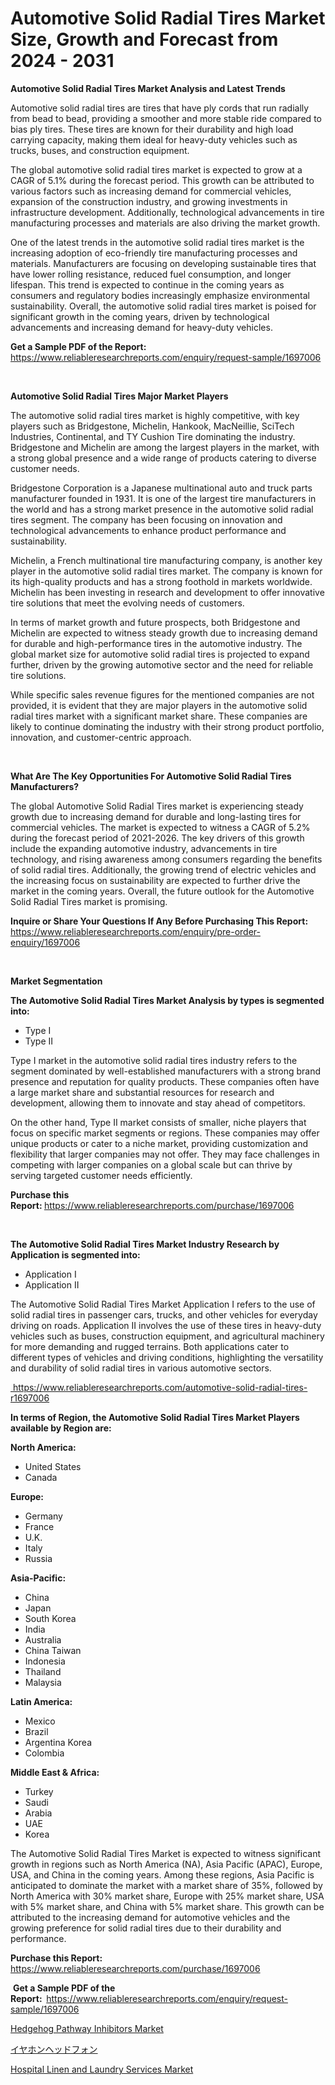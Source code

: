 <p><h1>Automotive Solid Radial Tires Market Size, Growth and Forecast from 2024 - 2031</h1></p><p><strong>Automotive Solid Radial Tires Market Analysis and Latest Trends</strong></p>
<p><p>Automotive solid radial tires are tires that have ply cords that run radially from bead to bead, providing a smoother and more stable ride compared to bias ply tires. These tires are known for their durability and high load carrying capacity, making them ideal for heavy-duty vehicles such as trucks, buses, and construction equipment.</p><p>The global automotive solid radial tires market is expected to grow at a CAGR of 5.1% during the forecast period. This growth can be attributed to various factors such as increasing demand for commercial vehicles, expansion of the construction industry, and growing investments in infrastructure development. Additionally, technological advancements in tire manufacturing processes and materials are also driving the market growth.</p><p>One of the latest trends in the automotive solid radial tires market is the increasing adoption of eco-friendly tire manufacturing processes and materials. Manufacturers are focusing on developing sustainable tires that have lower rolling resistance, reduced fuel consumption, and longer lifespan. This trend is expected to continue in the coming years as consumers and regulatory bodies increasingly emphasize environmental sustainability. Overall, the automotive solid radial tires market is poised for significant growth in the coming years, driven by technological advancements and increasing demand for heavy-duty vehicles.</p></p>
<p><strong>Get a Sample PDF of the Report:&nbsp;</strong> <a href="https://www.reliableresearchreports.com/enquiry/request-sample/1697006">https://www.reliableresearchreports.com/enquiry/request-sample/1697006</a></p>
<p>&nbsp;</p>
<p><strong>Automotive Solid Radial Tires Major Market Players</strong></p>
<p><p>The automotive solid radial tires market is highly competitive, with key players such as Bridgestone, Michelin, Hankook, MacNeillie, SciTech Industries, Continental, and TY Cushion Tire dominating the industry. Bridgestone and Michelin are among the largest players in the market, with a strong global presence and a wide range of products catering to diverse customer needs.</p><p>Bridgestone Corporation is a Japanese multinational auto and truck parts manufacturer founded in 1931. It is one of the largest tire manufacturers in the world and has a strong market presence in the automotive solid radial tires segment. The company has been focusing on innovation and technological advancements to enhance product performance and sustainability.</p><p>Michelin, a French multinational tire manufacturing company, is another key player in the automotive solid radial tires market. The company is known for its high-quality products and has a strong foothold in markets worldwide. Michelin has been investing in research and development to offer innovative tire solutions that meet the evolving needs of customers.</p><p>In terms of market growth and future prospects, both Bridgestone and Michelin are expected to witness steady growth due to increasing demand for durable and high-performance tires in the automotive industry. The global market size for automotive solid radial tires is projected to expand further, driven by the growing automotive sector and the need for reliable tire solutions.</p><p>While specific sales revenue figures for the mentioned companies are not provided, it is evident that they are major players in the automotive solid radial tires market with a significant market share. These companies are likely to continue dominating the industry with their strong product portfolio, innovation, and customer-centric approach.</p></p>
<p>&nbsp;</p>
<p><strong>What Are The Key Opportunities For Automotive Solid Radial Tires Manufacturers?</strong></p>
<p><p>The global Automotive Solid Radial Tires market is experiencing steady growth due to increasing demand for durable and long-lasting tires for commercial vehicles. The market is expected to witness a CAGR of 5.2% during the forecast period of 2021-2026. The key drivers of this growth include the expanding automotive industry, advancements in tire technology, and rising awareness among consumers regarding the benefits of solid radial tires. Additionally, the growing trend of electric vehicles and the increasing focus on sustainability are expected to further drive the market in the coming years. Overall, the future outlook for the Automotive Solid Radial Tires market is promising.</p></p>
<p><strong>Inquire or Share Your Questions If Any Before Purchasing This Report:</strong> <a href="https://www.reliableresearchreports.com/enquiry/pre-order-enquiry/1697006">https://www.reliableresearchreports.com/enquiry/pre-order-enquiry/1697006</a></p>
<p>&nbsp;</p>
<p><strong>Market Segmentation</strong></p>
<p><strong>The Automotive Solid Radial Tires Market Analysis by types is segmented into:</strong></p>
<p><ul><li>Type I</li><li>Type II</li></ul></p>
<p><p>Type I market in the automotive solid radial tires industry refers to the segment dominated by well-established manufacturers with a strong brand presence and reputation for quality products. These companies often have a large market share and substantial resources for research and development, allowing them to innovate and stay ahead of competitors. </p><p>On the other hand, Type II market consists of smaller, niche players that focus on specific market segments or regions. These companies may offer unique products or cater to a niche market, providing customization and flexibility that larger companies may not offer. They may face challenges in competing with larger companies on a global scale but can thrive by serving targeted customer needs efficiently.</p></p>
<p><strong>Purchase this Report:&nbsp;</strong><a href="https://www.reliableresearchreports.com/purchase/1697006">https://www.reliableresearchreports.com/purchase/1697006</a></p>
<p>&nbsp;</p>
<p><strong>The Automotive Solid Radial Tires Market Industry Research by Application is segmented into:</strong></p>
<p><ul><li>Application I</li><li>Application II</li></ul></p>
<p><p>The Automotive Solid Radial Tires Market Application I refers to the use of solid radial tires in passenger cars, trucks, and other vehicles for everyday driving on roads. Application II involves the use of these tires in heavy-duty vehicles such as buses, construction equipment, and agricultural machinery for more demanding and rugged terrains. Both applications cater to different types of vehicles and driving conditions, highlighting the versatility and durability of solid radial tires in various automotive sectors.</p></p>
<p><a href="https://www.reliableresearchreports.com/automotive-solid-radial-tires-r1697006">&nbsp;https://www.reliableresearchreports.com/automotive-solid-radial-tires-r1697006</a></p>
<p><strong>In terms of Region, the Automotive Solid Radial Tires Market Players available by Region are:</strong></p>
<p>
    <p> <strong> North America: </strong>
        <ul>
            <li>United States</li>
            <li>Canada</li>
        </ul>
        </p> 
    <p> <strong> Europe: </strong>
        <ul>
            <li>Germany</li>
            <li>France</li>
            <li>U.K.</li>
            <li>Italy</li>
            <li>Russia</li>
        </ul>
        </p> 
    <p> <strong> Asia-Pacific: </strong>
        <ul>
            <li>China</li>
            <li>Japan</li>
            <li>South Korea</li>
            <li>India</li>
            <li>Australia</li>
            <li>China Taiwan</li>
            <li>Indonesia</li>
            <li>Thailand</li>
            <li>Malaysia</li>
        </ul>
        </p> 
    <p> <strong> Latin America: </strong>
        <ul>
            <li>Mexico</li>
            <li>Brazil</li>
            <li>Argentina Korea</li>
            <li>Colombia</li>
        </ul>
        </p> 
    <p> <strong> Middle East & Africa: </strong>
        <ul>
            <li>Turkey</li>
            <li>Saudi</li>
            <li>Arabia</li>
            <li>UAE</li>
            <li>Korea</li>
        </ul>
    </p>
    </p>
<p><p>The Automotive Solid Radial Tires Market is expected to witness significant growth in regions such as North America (NA), Asia Pacific (APAC), Europe, USA, and China in the coming years. Among these regions, Asia Pacific is anticipated to dominate the market with a market share of 35%, followed by North America with 30% market share, Europe with 25% market share, USA with 5% market share, and China with 5% market share. This growth can be attributed to the increasing demand for automotive vehicles and the growing preference for solid radial tires due to their durability and performance.</p></p>
<p><strong>Purchase this Report: </strong><a href="https://www.reliableresearchreports.com/purchase/1697006">https://www.reliableresearchreports.com/purchase/1697006</a></p>
<p>&nbsp;<strong>Get a Sample PDF of the Report:&nbsp;&nbsp;</strong><a href="https://www.reliableresearchreports.com/enquiry/request-sample/1697006">https://www.reliableresearchreports.com/enquiry/request-sample/1697006</a></p>
<p><strong></strong></p>
<p><p><a href="https://view.publitas.com/reportprime-1/hedgehog-pathway-inhibitors-market-report-reveals-the-latest-trends-and-growth-opportunities-of-this-market/">Hedgehog Pathway Inhibitors Market</a></p><p><a href="https://github.com/oqxogxyvqe90775/Market-Research-Report-List-2/blob/main/405334565530.md">イヤホンヘッドフォン</a></p><p><a href="https://view.publitas.com/reportprime-1/hospital-linen-and-laundry-services-market-research-report-its-history-and-forecast-2024-to-2031/">Hospital Linen and Laundry Services Market</a></p></p>